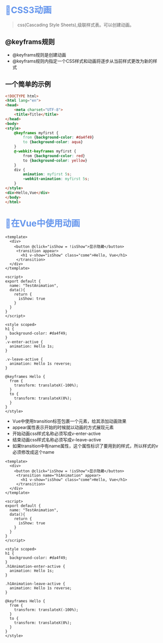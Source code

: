 # <font color='cornflowerblue'>🛴CSS3动画</font>

> css(Cascading Style Sheets),级联样式表。可以创建动画。

## @keyframs规则

- @keyframs规则是创建动画
- @keyframs规则内指定一个CSS样式和动画将逐步从当前样式更改为新的样式

## 一个简单的示例

```html
<!DOCTYPE html>
<html lang="en">
<head>
    <meta charset="UTF-8">
    <title>Title</title>
</head>
<body>
<style>
    @keyframes myfirst {
        from {background-color: #da4f49}
        to {background-color: aqua}
    }
    @-webkit-keyframes myfirst {
        from {background-color: red}
        to {background-color: yellow}
    }
    div {
        animation: myfirst 5s;
        -webkit-animation: myfirst 5s;
    }
</style>
<div>Hello,Vue</div>
</body>
</html>

```

# <font color='cornflowerblue'>🛴在Vue中使用动画</font>

```vue
<template>
  <div>
    <button @click="isShow = !isShow">显示隐藏</button>
     <transition appear>
       <h1 v-show="isShow" class="come">Hello, Vue</h1>
     </transition>
  </div>
</template>

<script>
export default {
  name: "TestAnimation",
  data(){
    return {
      isShow: true
    }
  }
}
</script>

<style scoped>
h1 {
  background-color: #da4f49;
}
.v-enter-active {
  animation: Hello 1s;
}

.v-leave-active {
  animation: Hello 1s reverse;
}

@keyframes Hello {
  from {
    transform: translateX(-100%);
  }
  to {
    transform: translateX(0%);
  }
}
</style>
```

- Vue中使用transition标签包裹一个元素，给其添加动画效果
- appear属性表示开始的时候就以动画的方式展现元素
- 开始动画css样式名称必须写成v-enter-active
- 结束动画css样式名称必须写成v-leave-active
- 如果transition中有name属性，这个属性标识了要用到的样式，所以样式的v必须修改成这个name

```vue
<template>
  <div>
    <button @click="isShow = !isShow">显示隐藏</button>
     <transition name="h1Animation" appear>
       <h1 v-show="isShow" class="come">Hello, Vue</h1>
     </transition>
  </div>
</template>

<script>
export default {
  name: "TestAnimation",
  data(){
    return {
      isShow: true
    }
  }
}
</script>

<style scoped>
h1 {
  background-color: #da4f49;
}
.h1Animation-enter-active {
  animation: Hello 1s;
}

.h1Animation-leave-active {
  animation: Hello 1s reverse;
}

@keyframes Hello {
  from {
    transform: translateX(-100%);
  }
  to {
    transform: translateX(0%);
  }
}
</style>
```

